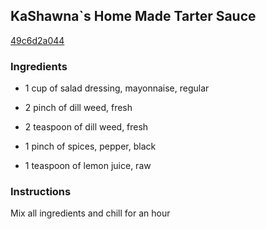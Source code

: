 ## KaShawna`s Home Made Tarter Sauce

[49c6d2a044](https://cookpad.com/us/recipes/362063-kashawnas-home-made-tarter-sauce)

### Ingredients

 - 1 cup of salad dressing, mayonnaise, regular

 - 2 pinch of dill weed, fresh

 - 2 teaspoon of dill weed, fresh

 - 1 pinch of spices, pepper, black

 - 1 teaspoon of lemon juice, raw

### Instructions

Mix all ingredients and chill for an hour